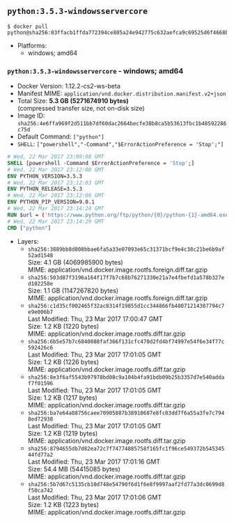 ## `python:3.5.3-windowsservercore`

```console
$ docker pull python@sha256:03ffacb1ffda772394ce805a24e942775c632aefca9c69525d6f4668bbab8fc8
```

-	Platforms:
	-	windows; amd64

### `python:3.5.3-windowsservercore` - windows; amd64

-	Docker Version: 1.12.2-cs2-ws-beta
-	Manifest MIME: `application/vnd.docker.distribution.manifest.v2+json`
-	Total Size: **5.3 GB (5271674910 bytes)**  
	(compressed transfer size, not on-disk size)
-	Image ID: `sha256:4e6ffa969f2d511bb7df60dac2664becfe38b8ca5b53613fbc1b48592286c75d`
-	Default Command: `["python"]`
-	`SHELL`: `["powershell","-Command","$ErrorActionPreference = 'Stop';"]`

```dockerfile
# Wed, 22 Mar 2017 23:09:08 GMT
SHELL [powershell -Command $ErrorActionPreference = 'Stop';]
# Wed, 22 Mar 2017 23:12:00 GMT
ENV PYTHON_VERSION=3.5.3
# Wed, 22 Mar 2017 23:12:03 GMT
ENV PYTHON_RELEASE=3.5.3
# Wed, 22 Mar 2017 23:12:06 GMT
ENV PYTHON_PIP_VERSION=9.0.1
# Wed, 22 Mar 2017 23:14:24 GMT
RUN $url = ('https://www.python.org/ftp/python/{0}/python-{1}-amd64.exe' -f $env:PYTHON_RELEASE, $env:PYTHON_VERSION); 	Write-Host ('Downloading {0} ...' -f $url); 	(New-Object System.Net.WebClient).DownloadFile($url, 'python.exe'); 		Write-Host 'Installing ...'; 	Start-Process python.exe -Wait 		-ArgumentList @( 			'/quiet', 			'InstallAllUsers=1', 			'TargetDir=C:\Python', 			'PrependPath=1', 			'Shortcuts=0', 			'Include_doc=0', 			'Include_test=0' 		); 		$env:PATH = [Environment]::GetEnvironmentVariable('PATH', [EnvironmentVariableTarget]::Machine); 		Write-Host 'Verifying install ...'; 	Write-Host '  python --version'; python --version; 		Write-Host 'Removing ...'; 	Remove-Item python.exe -Force; 		$pipInstall = ('pip=={0}' -f $env:PYTHON_PIP_VERSION); 	Write-Host ('Installing {0} ...' -f $pipInstall); 	pip install --no-cache-dir --upgrade --force-reinstall $pipInstall; 		Write-Host 'Verifying pip install ...'; 	pip --version; 		Write-Host 'Complete.';
# Wed, 22 Mar 2017 23:14:29 GMT
CMD ["python"]
```

-	Layers:
	-	`sha256:3889bb8d808bbae6fa5a33e07093e65c31371bcf9e4c38c21be6b9af52ad1548`  
		Size: 4.1 GB (4069985900 bytes)  
		MIME: application/vnd.docker.image.rootfs.foreign.diff.tar.gzip
	-	`sha256:503d87f3196a164f17f7b7c68b76271330e21a7e4fbefd1a578b327ed102258e`  
		Size: 1.1 GB (1147267820 bytes)  
		MIME: application/vnd.docker.image.rootfs.foreign.diff.tar.gzip
	-	`sha256:c1d35cf002465f32ac8314f19855d1cc344866fb48071214307794c7e9e006b7`  
		Last Modified: Thu, 23 Mar 2017 17:00:47 GMT  
		Size: 1.2 KB (1220 bytes)  
		MIME: application/vnd.docker.image.rootfs.diff.tar.gzip
	-	`sha256:6b5e57b7c6840088faf366f131cfc470d2fd4bf74997e54f6e34f77c592426c6`  
		Last Modified: Thu, 23 Mar 2017 17:01:05 GMT  
		Size: 1.2 KB (1226 bytes)  
		MIME: application/vnd.docker.image.rootfs.diff.tar.gzip
	-	`sha256:8e3f6af5543b97978bd08c9a104b4fa91bdb09b25b3357d7e540addaf7f01596`  
		Last Modified: Thu, 23 Mar 2017 17:01:05 GMT  
		Size: 1.2 KB (1217 bytes)  
		MIME: application/vnd.docker.image.rootfs.diff.tar.gzip
	-	`sha256:ba7e64a88756caee70905887b38910687e8fc03dd7f6a55a3fe7c7948ed72938`  
		Last Modified: Thu, 23 Mar 2017 17:01:05 GMT  
		Size: 1.2 KB (1219 bytes)  
		MIME: application/vnd.docker.image.rootfs.diff.tar.gzip
	-	`sha256:8794655db7d82ea72c7f74774885758f165fc1f96ce549372b54534544fd77a2`  
		Last Modified: Thu, 23 Mar 2017 17:01:16 GMT  
		Size: 54.4 MB (54415085 bytes)  
		MIME: application/vnd.docker.image.rootfs.diff.tar.gzip
	-	`sha256:5b7d67c5135cb10d748e54790f6d1f6e8f9997aaf2fd77a3dc0699d8f50ca742`  
		Last Modified: Thu, 23 Mar 2017 17:01:06 GMT  
		Size: 1.2 KB (1223 bytes)  
		MIME: application/vnd.docker.image.rootfs.diff.tar.gzip
